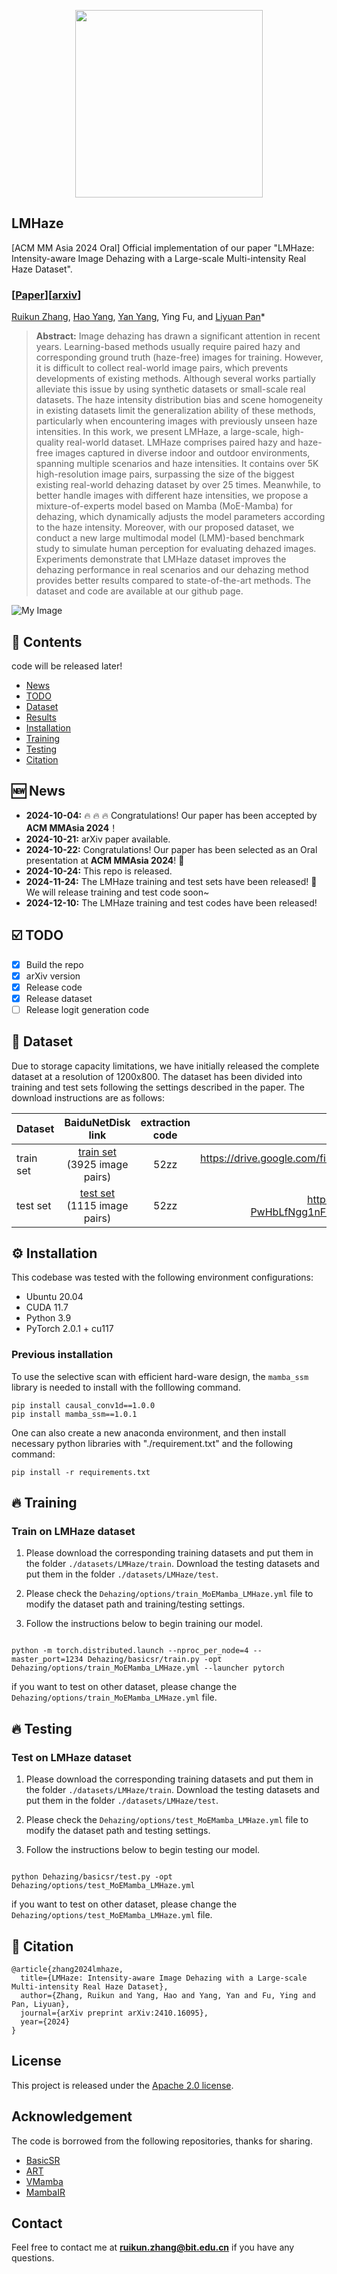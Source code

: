 <p align="center">
    <img src="img/logo.png" width="300">
</p>


## LMHaze
[ACM MM Asia 2024 Oral] Official implementation of our paper "LMHaze: Intensity-aware Image Dehazing with a Large-scale Multi-intensity Real Haze Dataset".

### [[Paper](https://dl.acm.org/doi/abs/10.1145/3696409.3700178)][[arxiv](https://arxiv.org/abs/2410.16095)]
[Ruikun Zhang](https://scholar.google.com/citations?user=8rabqgoAAAAJ&hl=en), [Hao Yang](https://github.com/noxsine), [Yan Yang](https://scholar.google.com/citations?user=IF0xw34AAAAJ&hl=en), Ying Fu, and [Liyuan Pan](https://scholar.google.com/citations?user=kAt6-AIAAAAJ&hl=en)\*

> **Abstract:**  Image dehazing has drawn a significant attention in recent years. Learning-based methods usually require paired hazy and corresponding ground truth (haze-free) images for training. However, it is difficult to collect real-world image pairs, which prevents developments of existing methods. Although several works partially alleviate this issue by using synthetic datasets or small-scale real datasets. The haze intensity distribution bias and scene homogeneity in existing datasets limit the generalization ability of these methods, particularly when encountering images with previously unseen haze intensities. In this work, we present LMHaze, a large-scale, high-quality real-world dataset. LMHaze comprises paired hazy and haze-free images captured in diverse indoor and outdoor environments, spanning multiple scenarios and haze intensities. It contains over 5K high-resolution image pairs, surpassing the size of the biggest existing real-world dehazing dataset by over 25 times. Meanwhile, to better handle images with different haze intensities, we propose a mixture-of-experts model based on Mamba (MoE-Mamba) for dehazing, which dynamically adjusts the model parameters according to the haze intensity. Moreover, with our proposed dataset, we conduct a new large multimodal model (LMM)-based benchmark study to simulate human perception for evaluating dehazed images. Experiments demonstrate that LMHaze dataset improves the dehazing performance in real scenarios and our dehazing method provides better results compared to state-of-the-art methods. The dataset and code are available at our github page.

![My Image](img/framework.png)


## 📑 Contents
code will be released later!

- [News](#news)
- [TODO](#todo)
- [Dataset](#dataset)
- [Results](#results)
- [Installation](#installation)
- [Training](#training)
- [Testing](#testing)
- [Citation](#cite)



## <a name="news"></a> 🆕 News

- **2024-10-04:** :fire: :fire: :fire: Congratulations! Our paper has been accepted by **ACM MMAsia 2024**！
- **2024-10-21:** arXiv paper available.
- **2024-10-22:** Congratulations! Our paper has been selected as an Oral presentation at **ACM MMAsia 2024**! 🎉
- **2024-10-24:** This repo is released.
- **2024-11-24:** The LMHaze training and test sets have been released! 🎉 We will release training and test code soon~
- **2024-12-10:** The LMHaze training and test codes have been released! 


## <a name="todo"></a> ☑️ TODO

- [x] Build the repo
- [x] arXiv version
- [x] Release code
- [x] Release dataset
- [ ] Release logit generation code

## <a name="todo"></a> 📂 Dataset
Due to storage capacity limitations, we have initially released the complete dataset at a resolution of 1200x800. The dataset has been divided into training and test sets following the settings described in the paper. The download instructions are as follows:

| Dataset                                       |                         BaiduNetDisk link                    |                         extraction code                      | Google Drive link                                            |
| :-------------------------------------------- | :----------------------------------------------------------: | :----------------------------------------------------------: | :----------------------------------------------------------: |
| train set                                     | [train set](https://pan.baidu.com/s/1IfNMVB16vfLY6nlNjgXqdQ) (3925 image pairs) | 52zz | https://drive.google.com/file/d/10BiQF9oTexwo3EdRKeyqhY39Q_qAAAc2/view?usp=sharing |
| test set                                      | [test set](https://pan.baidu.com/s/1LTntZHargILIQSsdCLe69Q) (1115 image pairs)  | 52zz | https://drive.google.com/file/d/1V-PwHbLfNgg1nF64bPK9HHUlc93bDSGs/view?usp=sharing |

## <a name="installation"></a> ⚙️ Installation

This codebase was tested with the following environment configurations:

- Ubuntu 20.04
- CUDA 11.7
- Python 3.9
- PyTorch 2.0.1 + cu117

### Previous installation
To use the selective scan with efficient hard-ware design, the `mamba_ssm` library is needed to install with the folllowing command.

```
pip install causal_conv1d==1.0.0
pip install mamba_ssm==1.0.1
```

One can also create a new anaconda environment, and then install necessary python libraries with "./requirement.txt" and the following command: 
```
pip install -r requirements.txt
```

## <a name="training"></a>  🔥 Training

### Train on LMHaze dataset

1. Please download the corresponding training datasets and put them in the folder `./datasets/LMHaze/train`. Download the testing datasets and put them in the folder `./datasets/LMHaze/test`.

2. Please check the `Dehazing/options/train_MoEMamba_LMHaze.yml` file to modify the dataset path and training/testing settings.

3. Follow the instructions below to begin training our model.

```

python -m torch.distributed.launch --nproc_per_node=4 --master_port=1234 Dehazing/basicsr/train.py -opt Dehazing/options/train_MoEMamba_LMHaze.yml --launcher pytorch

```
if you want to test on other dataset, please change the `Dehazing/options/train_MoEMamba_LMHaze.yml` file.

## <a name="testing"></a> 🔥 Testing

### Test on LMHaze dataset

1. Please download the corresponding training datasets and put them in the folder `./datasets/LMHaze/train`. Download the testing datasets and put them in the folder `./datasets/LMHaze/test`.

2. Please check the `Dehazing/options/test_MoEMamba_LMHaze.yml` file to modify the dataset path and testing settings.

3. Follow the instructions below to begin testing our model.
```

python Dehazing/basicsr/test.py -opt Dehazing/options/test_MoEMamba_LMHaze.yml

```
if you want to test on other dataset, please change the `Dehazing/options/test_MoEMamba_LMHaze.yml` file.


## <a name="cite"></a> 🥰 Citation

```
@article{zhang2024lmhaze,
  title={LMHaze: Intensity-aware Image Dehazing with a Large-scale Multi-intensity Real Haze Dataset},
  author={Zhang, Ruikun and Yang, Hao and Yang, Yan and Fu, Ying and Pan, Liyuan},
  journal={arXiv preprint arXiv:2410.16095},
  year={2024}
}
```

## License

This project is released under the [Apache 2.0 license](LICENSE).

## Acknowledgement

The code is borrowed from the following repositories, thanks for sharing.
- [BasicSR](https://github.com/XPixelGroup/BasicSR)
- [ART](https://github.com/gladzhang/ART)
- [VMamba](https://github.com/MzeroMiko/VMamba)
- [MambaIR](https://github.com/csguoh/MambaIR)

## Contact

Feel free to contact me at **ruikun.zhang@bit.edu.cn** if you have any questions.















